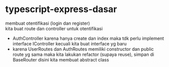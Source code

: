 # typescript-express-dasar
membuat otentifikasi (login dan register)<br>
kita buat route dan controller untuk otentifikasi
<ul>
    <li>AuthController karena hanya create dan index maka tdk perlu implement interface IController kecuali kita buat interface yg baru </li>
    <li>karena UserRoutes dan AuthRoutes memiliki constructor dan public route yg sama maka kita lakukan refactor (supaya reuse), simpan di BaseRouter disini kita membuat abstract class </li>
</ul>